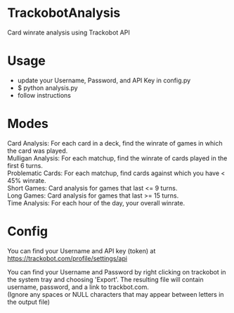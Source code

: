 # TrackobotAnalysis
Card winrate analysis using Trackobot API

# Usage
* update your Username, Password, and API Key in config.py
* $ python analysis.py
* follow instructions

# Modes
Card Analysis: For each card in a deck, find the winrate of games in which the card was played.  
Mulligan Analysis: For each matchup, find the winrate of cards played in the first 6 turns.  
Problematic Cards: For each matchup, find cards against which you have < 45% winrate.  
Short Games: Card analysis for games that last <= 9 turns.  
Long Games: Card analysis for games that last >= 15 turns.  
Time Analysis: For each hour of the day, your overall winrate.

# Config
You can find your Username and API key (token) at https://trackobot.com/profile/settings/api

You can find your Username and Password by right clicking on trackobot in the system tray and choosing 'Export'. The resulting file will contain username, password, and a link to trackbot.com.  
(Ignore any spaces or NULL characters that may appear between letters in the output file)
